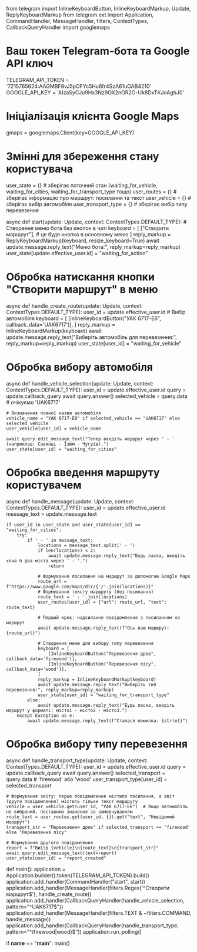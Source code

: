 from telegram import InlineKeyboardButton, InlineKeyboardMarkup, Update, ReplyKeyboardMarkup
from telegram.ext import Application, CommandHandler, MessageHandler, filters, ContextTypes, CallbackQueryHandler
import googlemaps

# Ваш токен Telegram-бота та Google API ключ
TELEGRAM_API_TOKEN = '7215765624:AAGMBF8vJ5pOFYc5Hu6fr4SzA61uOAB4210'
GOOGLE_API_KEY = 'AIzaSyCJu9Hx3Nz9OX2nOR2O-Uk8DxTKJoAghJ0'

# Ініціалізація клієнта Google Maps
gmaps = googlemaps.Client(key=GOOGLE_API_KEY)

# Змінні для збереження стану користувача
user_state = {}          # зберігає поточний стан (waiting_for_vehicle, waiting_for_cities, waiting_for_transport_type тощо)
user_routes = {}         # зберігає інформацію про маршрут: посилання та текст
user_vehicle = {}        # зберігає вибір автомобіля
user_transport_type = {} # зберігає вибір типу перевезення

async def start(update: Update, context: ContextTypes.DEFAULT_TYPE):
    # Створення меню бота без кнопок в чаті
    keyboard = [
        ["Створити маршрут"],  # це буде кнопка в основному меню
    ]
    reply_markup = ReplyKeyboardMarkup(keyboard, resize_keyboard=True)
    await update.message.reply_text("Меню бота:", reply_markup=reply_markup)
    user_state[update.effective_user.id] = "waiting_for_action"

# Обробка натискання кнопки "Створити маршрут" в меню
async def handle_create_route(update: Update, context: ContextTypes.DEFAULT_TYPE):
    user_id = update.effective_user.id
    # Вибір автомобіля
    keyboard = [
        [InlineKeyboardButton("УАК 6717-Е6", callback_data='UAK6717')],
    ]
    reply_markup = InlineKeyboardMarkup(keyboard)
    await update.message.reply_text("Виберіть автомобіль для перевезення:", reply_markup=reply_markup)
    user_state[user_id] = "waiting_for_vehicle"

# Обробка вибору автомобіля
async def handle_vehicle_selection(update: Update, context: ContextTypes.DEFAULT_TYPE):
    user_id = update.effective_user.id
    query = update.callback_query
    await query.answer()
    selected_vehicle = query.data  # очікуємо 'UAK6717'

    # Визначення повної назви автомобіля
    vehicle_name = "УАК 6717-Е6" if selected_vehicle == "UAK6717" else selected_vehicle
    user_vehicle[user_id] = vehicle_name

    await query.edit_message_text("Тепер введіть маршрут через ' - ' (наприклад: Савинці - Ізюм - Чугуїв).")
    user_state[user_id] = "waiting_for_cities"

# Обробка введення маршруту користувачем
async def handle_message(update: Update, context: ContextTypes.DEFAULT_TYPE):
    user_id = update.effective_user.id
    message_text = update.message.text

    if user_id in user_state and user_state[user_id] == "waiting_for_cities":
        try:
            if ' - ' in message_text:
                locations = message_text.split(' - ')
                if len(locations) < 2:
                    await update.message.reply_text("Будь ласка, введіть хоча б два міста через ' - '.")
                    return

                # Формування посилання на маршрут за допомогою Google Maps
                route_url = f"https://www.google.com/maps/dir/{'/'.join(locations)}"
                # Формування тексту маршруту (без посилання)
                route_text = ' - '.join(locations)
                user_routes[user_id] = {"url": route_url, "text": route_text}

                # Перший крок: надсилання повідомлення з посиланням на маршрут
                await update.message.reply_text(f"Ось ваш маршрут: {route_url}")

                # Створення меню для вибору типу перевезення
                keyboard = [
                    [InlineKeyboardButton("Перевезення дров", callback_data='firewood')],
                    [InlineKeyboardButton("Перевезення лісу", callback_data='wood')],
                ]
                reply_markup = InlineKeyboardMarkup(keyboard)
                await update.message.reply_text("Виберіть тип перевезення:", reply_markup=reply_markup)
                user_state[user_id] = "waiting_for_transport_type"
            else:
                await update.message.reply_text("Будь ласка, введіть маршрут у форматі: місто1 - місто2 - місто3.")
        except Exception as e:
            await update.message.reply_text(f"Сталася помилка: {str(e)}")

# Обробка вибору типу перевезення
async def handle_transport_type(update: Update, context: ContextTypes.DEFAULT_TYPE):
    user_id = update.effective_user.id
    query = update.callback_query
    await query.answer()
    selected_transport = query.data  # 'firewood' або 'wood'
    user_transport_type[user_id] = selected_transport

    # Формування звіту: перше повідомлення містило посилання, а звіт (друге повідомлення) містить тільки текст маршруту
    vehicle = user_vehicle.get(user_id, "УАК 6717-Е6")  # Якщо автомобіль не вибраний, поставимо значення за замовчуванням
    route_text = user_routes.get(user_id, {}).get("text", "Невідомий маршрут")
    transport_str = "Перевезення дров" if selected_transport == 'firewood' else "Перевезення лісу"

    # Формування другого повідомлення
    report = f"Виїзд {vehicle}\n{route_text}\n{transport_str}"
    await query.edit_message_text(text=report)
    user_state[user_id] = "report_created"

def main():
    application = Application.builder().token(TELEGRAM_API_TOKEN).build()
    application.add_handler(CommandHandler("start", start))
    application.add_handler(MessageHandler(filters.Regex('^Створити маршрут$'), handle_create_route))
    application.add_handler(CallbackQueryHandler(handle_vehicle_selection, pattern="^UAK6717$"))
    application.add_handler(MessageHandler(filters.TEXT & ~filters.COMMAND, handle_message))
    application.add_handler(CallbackQueryHandler(handle_transport_type, pattern="^(firewood|wood)$"))
    application.run_polling()

if __name__ == "__main__":
    main()
